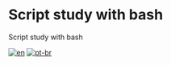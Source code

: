 # Script study with bash

Script study with bash

[![en](https://img.shields.io/badge/lang-en-red.svg)](en-sh)
[![pt-br](https://img.shields.io/badge/lang-pt--br-green.svg)](pt-br-sh)
